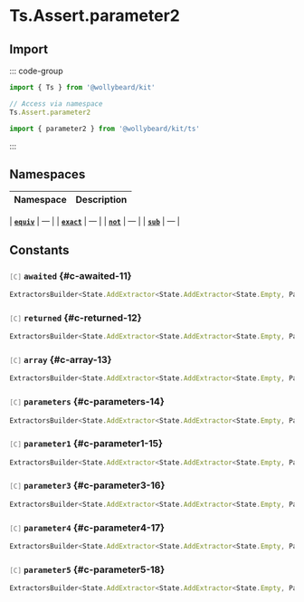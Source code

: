 # Ts.Assert.parameter2

## Import

::: code-group

```typescript [Namespace]
import { Ts } from '@wollybeard/kit'

// Access via namespace
Ts.Assert.parameter2
```

```typescript [Barrel]
import { parameter2 } from '@wollybeard/kit/ts'
```

:::

## Namespaces

| Namespace | Description |
| --------- | ----------- |

| [**`equiv`**](/api/ts/assert/parameter2/equiv) | — |
| [**`exact`**](/api/ts/assert/parameter2/exact) | — |
| [**`not`**](/api/ts/assert/parameter2/not) | — |
| [**`sub`**](/api/ts/assert/parameter2/sub) | — |

## Constants

### <span style="opacity: 0.6; font-weight: normal; font-size: 0.85em;">`[C]`</span> `awaited`<SourceLink inline href="https://github.com/jasonkuhrt/kit/blob/main/./src/utils/ts/assert/builder-generated/parameter2/$$.ts#L11" /> {#c-awaited-11}

```typescript
ExtractorsBuilder<State.AddExtractor<State.AddExtractor<State.Empty, Parameter2>, Awaited$>>
```

### <span style="opacity: 0.6; font-weight: normal; font-size: 0.85em;">`[C]`</span> `returned`<SourceLink inline href="https://github.com/jasonkuhrt/kit/blob/main/./src/utils/ts/assert/builder-generated/parameter2/$$.ts#L12" /> {#c-returned-12}

```typescript
ExtractorsBuilder<State.AddExtractor<State.AddExtractor<State.Empty, Parameter2>, Returned>>
```

### <span style="opacity: 0.6; font-weight: normal; font-size: 0.85em;">`[C]`</span> `array`<SourceLink inline href="https://github.com/jasonkuhrt/kit/blob/main/./src/utils/ts/assert/builder-generated/parameter2/$$.ts#L13" /> {#c-array-13}

```typescript
ExtractorsBuilder<State.AddExtractor<State.AddExtractor<State.Empty, Parameter2>, ArrayElement>>
```

### <span style="opacity: 0.6; font-weight: normal; font-size: 0.85em;">`[C]`</span> `parameters`<SourceLink inline href="https://github.com/jasonkuhrt/kit/blob/main/./src/utils/ts/assert/builder-generated/parameter2/$$.ts#L14" /> {#c-parameters-14}

```typescript
ExtractorsBuilder<State.AddExtractor<State.AddExtractor<State.Empty, Parameter2>, Parameters$>>
```

### <span style="opacity: 0.6; font-weight: normal; font-size: 0.85em;">`[C]`</span> `parameter1`<SourceLink inline href="https://github.com/jasonkuhrt/kit/blob/main/./src/utils/ts/assert/builder-generated/parameter2/$$.ts#L15" /> {#c-parameter1-15}

```typescript
ExtractorsBuilder<State.AddExtractor<State.AddExtractor<State.Empty, Parameter2>, Parameter1>>
```

### <span style="opacity: 0.6; font-weight: normal; font-size: 0.85em;">`[C]`</span> `parameter3`<SourceLink inline href="https://github.com/jasonkuhrt/kit/blob/main/./src/utils/ts/assert/builder-generated/parameter2/$$.ts#L16" /> {#c-parameter3-16}

```typescript
ExtractorsBuilder<State.AddExtractor<State.AddExtractor<State.Empty, Parameter2>, Parameter3>>
```

### <span style="opacity: 0.6; font-weight: normal; font-size: 0.85em;">`[C]`</span> `parameter4`<SourceLink inline href="https://github.com/jasonkuhrt/kit/blob/main/./src/utils/ts/assert/builder-generated/parameter2/$$.ts#L17" /> {#c-parameter4-17}

```typescript
ExtractorsBuilder<State.AddExtractor<State.AddExtractor<State.Empty, Parameter2>, Parameter4>>
```

### <span style="opacity: 0.6; font-weight: normal; font-size: 0.85em;">`[C]`</span> `parameter5`<SourceLink inline href="https://github.com/jasonkuhrt/kit/blob/main/./src/utils/ts/assert/builder-generated/parameter2/$$.ts#L18" /> {#c-parameter5-18}

```typescript
ExtractorsBuilder<State.AddExtractor<State.AddExtractor<State.Empty, Parameter2>, Parameter5>>
```
